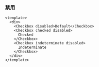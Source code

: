 ### 禁用

<!--start-code-->

```vue
<template>
  <div>
    <Checkbox disabled>Default</Checkbox>
    <Checkbox checked disabled>
      Checked
    </Checkbox>
    <Checkbox indeterminate disabled>
      Indeterminate
    </Checkbox>
  </div>
</template>
```

<!--end-code-->
